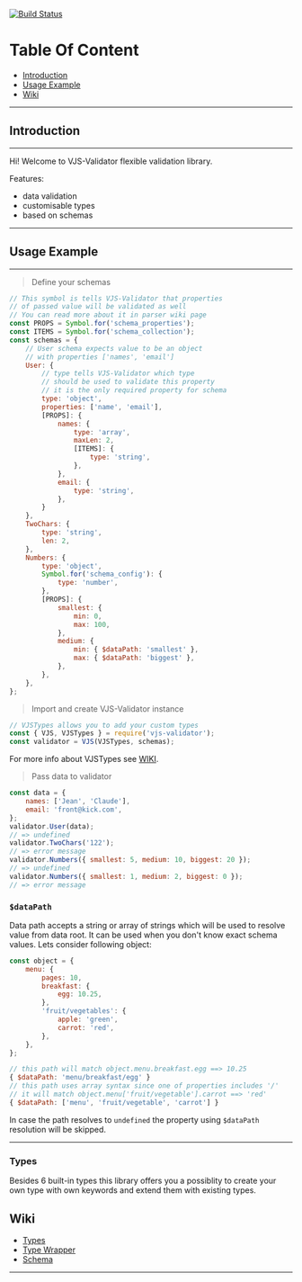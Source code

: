 [![Build Status](https://travis-ci.org/krnik/vjs-validator.svg?branch=master)](https://travis-ci.org/krnik/vjs-validator)
# Table Of Content
- [Introduction](#introduction)
- [Usage Example](#usage-example)
- [Wiki](#wiki)
***
## Introduction
***
Hi! Welcome to VJS-Validator flexible validation library.

Features:
- data validation
- customisable types
- based on schemas
***
## Usage Example
***
> Define your schemas
```javascript
// This symbol is tells VJS-Validator that properties
// of passed value will be validated as well
// You can read more about it in parser wiki page
const PROPS = Symbol.for('schema_properties');
const ITEMS = Symbol.for('schema_collection');
const schemas = {
    // User schema expects value to be an object
    // with properties ['names', 'email']
    User: {
        // type tells VJS-Validator which type
        // should be used to validate this property
        // it is the only required property for schema
        type: 'object',
        properties: ['name', 'email'],
        [PROPS]: {
            names: {
                type: 'array',
                maxLen: 2,
                [ITEMS]: {
                    type: 'string',
                },
            },
            email: {
                type: 'string',
            },
        }
    },
    TwoChars: {
        type: 'string',
        len: 2,
    },
    Numbers: {
        type: 'object',
        Symbol.for('schema_config'): {
            type: 'number',
        },
        [PROPS]: {
            smallest: {
                min: 0,
                max: 100,
            },
            medium: {
                min: { $dataPath: 'smallest' },
                max: { $dataPath: 'biggest' },
            },
        },
    },
};
```
> Import and create VJS-Validator instance
```javascript
// VJSTypes allows you to add your custom types
const { VJS, VJSTypes } = require('vjs-validator');
const validator = VJS(VJSTypes, schemas);
```
For more info about VJSTypes see [WIKI](../../wiki/type-wrapper).
> Pass data to validator
```javascript
const data = {
    names: ['Jean', 'Claude'],
    email: 'front@kick.com',
};
validator.User(data);
// => undefined
validator.TwoChars('122');
// => error message
validator.Numbers({ smallest: 5, medium: 10, biggest: 20 });
// => undefined
validator.Numbers({ smallest: 1, medium: 2, biggest: 0 });
// => error message
```

### `$dataPath`
Data path accepts a string or array of strings which will be used to resolve value from data root.
It can be used when you don't know exact schema values.
Lets consider following object:
```javascript
const object = {
    menu: {
        pages: 10,
        breakfast: {
            egg: 10.25,
        },
        'fruit/vegetables': {
            apple: 'green',
            carrot: 'red',
        },
    },
};
```

```javascript
// this path will match object.menu.breakfast.egg ==> 10.25
{ $dataPath: 'menu/breakfast/egg' }
// this path uses array syntax since one of properties includes '/'
// it will match object.menu['fruit/vegetable'].carrot ==> 'red'
{ $dataPath: ['menu', 'fruit/vegetable', 'carrot'] }
```
In case the path resolves to `undefined` the property using `$dataPath` resolution will be skipped.
***

### Types
Besides 6 built-in types this library offers you a possiblity to create your own type with own keywords and extend them with existing types.

## Wiki
- [Types](../../wiki/type)
- [Type Wrapper](../../wiki/type-wrapper)
- [Schema](../../wiki/parser)
***
